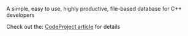 A simple, easy to use, highly productive, file-based database for C++ developers

Check out the:
[CodeProject article](https://www.codeproject.com/Articles/5318279/4db-A-Dynamic-File-based-NoSQL-Database-for-Cplusp)
for details
